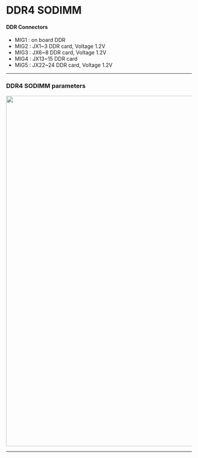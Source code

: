 # DDR4 SODIMM



#### DDR Connectors
* MIG1 : on board DDR
* MIG2 : JX1~3 DDR card, Voltage 1.2V
* MIG3 : JX6~8 DDR card, Voltage 1.2V
* MIG4 : JX13~15 DDR card 
* MIG5 : JX22~24 DDR card, Voltage 1.2V
 

---
### DDR4 SODIMM parameters

<img src="https://github.com/user-attachments/assets/2a1c0497-70a4-4bc9-9112-4f20829e8543" width=950>


---


